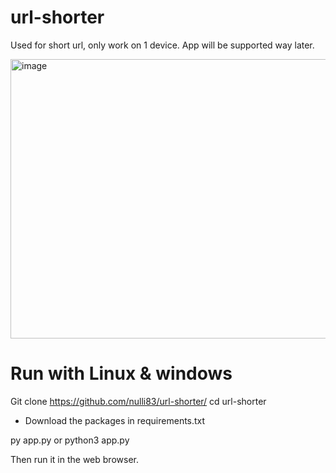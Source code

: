 # url-shorter
Used for short url, only work on 1 device. App will be supported way later.


<img width="1345" height="447" alt="image" src="https://github.com/user-attachments/assets/259270a6-f68d-4a2b-8665-dc61d9c4814b" />

# Run with Linux & windows
Git clone https://github.com/nulli83/url-shorter/
cd url-shorter
* Download the packages in requirements.txt 

py app.py or python3 app.py

Then run it in the web browser.
